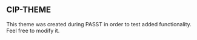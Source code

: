 ## CIP-THEME

This theme was created during PASST in order to test added functionality.
Feel free to modify it.

